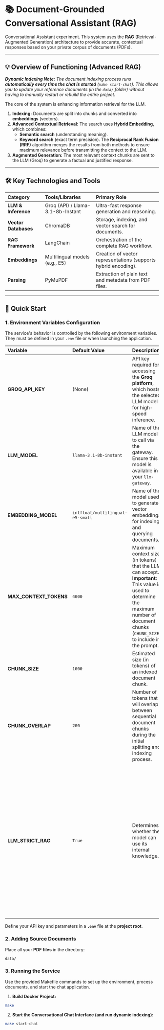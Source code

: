# 📚 Document-Grounded Conversational Assistant (RAG)

Conversational Assistant experiment. This system uses the **RAG** (Retrieval-Augmented Generation) architecture to provide accurate, contextual responses based on your private corpus of documents (PDFs).

---

## 💡 Overview of Functioning (Advanced RAG)

***Dynamic Indexing Note:*** *The document indexing process runs **automatically every time the chat is started** (`make start-chat`). This allows you to update your reference documents (in the `data/` folder) without having to manually restart or rebuild the entire project.*

The core of the system is enhancing information retrieval for the LLM.

1.  **Indexing:** Documents are split into chunks and converted into **embeddings** (vectors).
2.  **Advanced Contextual Retrieval:** The search uses **Hybrid Embedding**, which combines:
    * **Semantic search** (understanding meaning).
    * **Keyword search** (exact term precision).
    The **Reciprocal Rank Fusion (RRF)** algorithm merges the results from both methods to ensure maximum relevance before transmitting the context to the LLM.
3.  **Augmented Generation:** The most relevant context chunks are sent to the LLM (Groq) to generate a factual and justified response.

---

## 🛠️ Key Technologies and Tools

| Category | Tools/Libraries | Primary Role |
| :--- | :--- | :--- |
| **LLM & Inference** | Groq (API) / Llama-3.1-8b-Instant | Ultra-fast response generation and reasoning. |
| **Vector Databases** | ChromaDB | Storage, indexing, and vector search for documents. |
| **RAG Framework** | LangChain | Orchestration of the complete RAG workflow. |
| **Embeddings** | Multilingual models (e.g., E5) | Creation of vector representations (supports hybrid encoding). |
| **Parsing** | PyMuPDF | Extraction of plain text and metadata from PDF files. |

---

## 🚀 Quick Start

### 1. Environment Variables Configuration

The service's behavior is controlled by the following environment variables. They must be defined in your `.env` file or when launching the application.

| Variable | Default Value | Description | Usage |
| :--- | :--- | :--- | :--- |
| **GROQ_API_KEY** | (None) | API key required for accessing the **Groq platform**, which hosts the selected LLM model for high-speed inference. | Authentication and authorization for LLM calls via the gateway. |
| **LLM_MODEL** | `llama-3.1-8b-instant` | Name of the LLM model to call via the gateway. Ensure this model is available in your `llm-gateway`. | Defines the model used for final response generation. |
| **EMBEDDING_MODEL** | `intfloat/multilingual-e5-small` | Name of the model used to generate vector embeddings for indexing and querying documents. | Defines the embedding function used by the vector database (ChromaDB) for dense search. |
| **MAX_CONTEXT_TOKENS** | `4000` | Maximum context size (in tokens) that the LLM can accept. **Important**: This value is used to determine the maximum number of document chunks (`CHUNK_SIZE`) to include in the prompt. | Limits the amount of document content sent to the LLM to prevent context overflow. |
| **CHUNK_SIZE** | `1000` | Estimated size (in tokens) of an indexed document chunk. | Used to calculate the number of chunks to select: `MAX_CONTEXT_TOKENS / CHUNK_SIZE`. |
| **CHUNK_OVERLAP** | `200` | Number of tokens that will overlap between sequential document chunks during the initial splitting and indexing process. | Ensures context is preserved when splitting documents, improving retrieval quality. |
| **LLM_STRICT_RAG** | `True` | Determines whether the model can use its internal knowledge. | If **`True`**, the system instruction **forces** the model to respond ONLY with the provided context. If it cannot find the answer, it must explicitly state so (Strict RAG mode). If **`False`** (Relaxed RAG mode), the model is allowed to use its general knowledge when the context is insufficient. **WARNING**: Setting this to `False` may lead to answers that are not 100% faithful to the document and potentially increase the risk of **hallucinations**. |

Define your API key and parameters in a **`.env`** file at the **project root**.

### 2. Adding Source Documents

Place all your **PDF files** in the directory:

```bash
data/
```

### 3. Running the Service

Use the provided Makefile commands to set up the environment, process documents, and start the chat application.

1. **Build Docker Project:**

```bash
make
```

2. **Start the Conversational Chat Interface (and run dynamic indexing):**

```bash
make start-chat
```

